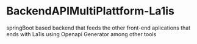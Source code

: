 # BackendAPIMultiPlattform-La1is
springBoot based backend that feeds the other front-end aplications that ends with La1is using Openapi Generator among other tools
